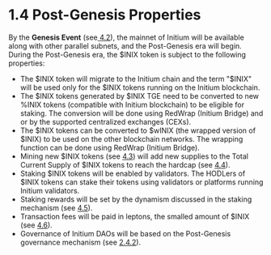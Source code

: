 # 1.4 Post-Genesis Properties



By the **Genesis Event** (see[ 4.2](../schedule/5.6-genesis-event.md)), the mainnet of Initium will be available along with other parallel subnets, and the Post-Genesis era will begin. During the Post-Genesis era, the $INIX token is subject to the following properties:

* The $INIX token will migrate to the Initium chain and the term "$INIX" will be used only for the $INIX tokens running on the Initium blockchain.&#x20;
* The $INIX tokens generated by $INIX TGE need to be converted to new %INIX tokens (compatible with Initium blockchain) to be eligible for staking. The conversion will be done using RedWrap (Initium Bridge) and or by the supported centralized exchanges (CEXs).&#x20;
* The $INIX tokens can be converted to $wINIX (the wrapped version of $INIX) to be used on the other blockchain networks. The wrapping function can be done using RedWrap (Initium Bridge).&#x20;
* Mining new $INIX tokens (see [4.3](../post-gen/4.3-minting-mechanism.md)) will add new supplies to the Total Current Supply of $INIX tokens to reach the hardcap (see [4.4](../post-gen/4.4-inflation-schedule.md)).&#x20;
* Staking $INIX tokens will be enabled by validators. The HODLers of $INIX tokens can stake their tokens using validators or platforms running Initium validators.&#x20;
* Staking rewards will be set by the dynamism discussed in the staking mechanism (see [4.5](../post-gen/4.5-staking-mechanism.md)).
* Transaction fees will be paid in leptons, the smalled amount of $INIX (see [4.6](../post-gen/4.6-transaction-fees.md)).
* Governance of Initium DAOs will be based on the Post-Genesis governance mechanism (see [2.4.2](../gov/2.4-governance-models.md#2.3.2-post-genesis-governance-model)).
